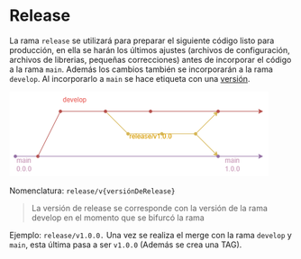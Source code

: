 # Release

La rama `release` se utilizará para preparar el siguiente código listo para producción, en ella se harán los últimos ajustes
(archivos de configuración, archivos de librerias, pequeñas correcciones) antes de incorporar el código a la rama `main`. Además los cambios también se incorporarán a la rama `develop`. Al incorporarlo a `main` se
hace etiqueta con una [versión](../../versioning_policy.md).

![Release y main](../../images/release-main.png)

Nomenclatura: `release/v{versiónDeRelease}`
> La versión de release se corresponde con la versión de la rama develop en el momento que se bifurcó la rama

Ejemplo: ``release/v1.0.0.`` Una vez se realiza el merge con la rama ``develop`` y ``main``,
esta última  pasa a ser ``v1.0.0`` (Además se crea una TAG).
